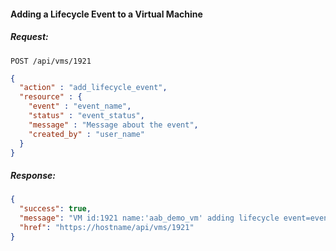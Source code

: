 #### Adding a Lifecycle Event to a Virtual Machine

##### Request:

    POST /api/vms/1921

``` json
{
  "action" : "add_lifecycle_event",
  "resource" : {
    "event" : "event_name",
    "status" : "event_status",
    "message" : "Message about the event",
    "created_by" : "user_name"
  }
}
```

##### Response:

``` json
{
  "success": true,
  "message": "VM id:1921 name:'aab_demo_vm' adding lifecycle event=event_name message=Message about the event",
  "href": "https://hostname/api/vms/1921"
}
```
